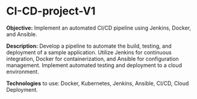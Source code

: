 # CI-CD-project-V1
**Objective:** Implement an automated CI/CD pipeline using Jenkins, Docker, and Ansible.

**Description:** Develop a pipeline to automate the build, testing, and deployment of a sample application. Utilize Jenkins for continuous integration, Docker for containerization, and Ansible for configuration management. Implement automated testing and deployment to a cloud environment.

**Technologies** to use: Docker, Kubernetes, Jenkins, Ansible, CI/CD, Cloud Deployment.
